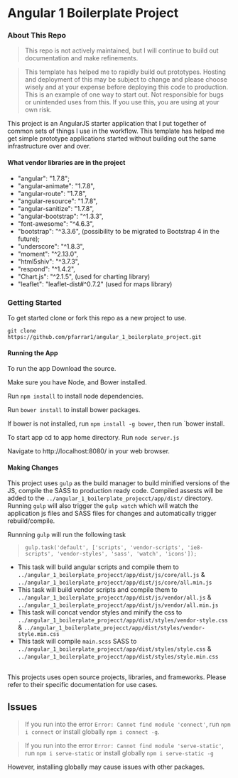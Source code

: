 # Angular 1 Boilerplate Project

### About This Repo

> This repo is not actively maintained, but I will continue to build out documentation and make refinements. 

> This template has helped me to rapidly build out prototypes. Hosting and deployment of this may be subject to change and please choose wisely and at your expense before deploying this code to production. This is an example of one way to start out. Not responsible for bugs or unintended uses from this. If you use this, you are using at your own risk.

This project is an AngularJS starter application that I put together of common sets of things I use in the workflow. This template has helped me get simple prototype applications started without building out the same infrastructure over and over. 

#### What vendor libraries are in the project

* "angular": "1.7.8";
* "angular-animate": "1.7.8",
* "angular-route": "1.7.8",
* "angular-resource": "1.7.8",
* "angular-sanitize": "1.7.8",
* "angular-bootstrap": "^1.3.3",
* "font-awesome": "^4.6.3",
* "bootstrap": "^3.3.6", (possibility to be migrated to Bootstrap 4 in the future);
* "underscore": "^1.8.3",
* "moment": "^2.13.0",
* "html5shiv": "^3.7.3",
* "respond": "^1.4.2",
* "Chart.js": "^2.1.5", (used for charting library)
* "leaflet": "leaflet-dist#^0.7.2" (used for maps library)

### Getting Started

To get started clone or fork this repo as a new project to use. 

`git clone https://github.com/pfarrar1/angular_1_boilerplate_project.git`

#### Running the App

To run the app 
Download the source. 

Make sure you have Node, and Bower installed. 

Run `npm install` to install node dependencies.

Run `bower install` to install bower packages. 

If bower is not installed, run `npm install -g bower`, then run `bower install.

To start app cd to app home directory. 
Run `node server.js`

Navigate to http://localhost:8080/ in your web browser.

#### Making Changes

This project uses `gulp` as the build manager to build minified versions of the JS, compile the SASS to production ready code. Compiled assests will be added to the `../angular_1_boilerplate_projecct/app/dist/` directory. Running `gulp` will also trigger the `gulp watch` which will watch the application js files and SASS files for changes and automatically trigger rebuild/compile.

Runnning `gulp` will run the following task 

> `gulp.task('default', ['scripts', 'vendor-scripts', 'ie8-scripts', 'vendor-styles', 'sass', 'watch', 'icons']);`

* This task will build angular scripts and compile them to `../angular_1_boilerplate_projecct/app/dist/js/core/all.js` & `../angular_1_boilerplate_projecct/app/dist/js/core/all.min.js`
* This task will build vendor scripts and compile them to `../angular_1_boilerplate_projecct/app/dist/js/vendor/all.js` & `../angular_1_boilerplate_projecct/app/dist/js/vendor/all.min.js`
* This task will concat vendor styles and minify the css to `../angular_1_boilerplate_projecct/app/dist/styles/vendor-style.css` & `../angular_1_boilerplate_projecct/app/dist/styles/vendor-style.min.css`
* This task will compile `main.scss` SASS to `../angular_1_boilerplate_projecct/app/dist/styles/style.css` & `../angular_1_boilerplate_projecct/app/dist/styles/style.min.css`

##
This projects uses open source projects, libraries, and frameworks. Please refer to their specific documentation for use cases. 

## Issues
> If you run into the error `Error: Cannot find module 'connect'`, run `npm i connect` or install globally `npm i connect -g`. 

> If you run into the error `Error: Cannot find module 'serve-static'`, run `npm i serve-static` or install globally `npm i serve-static -g`

However, installing globally may cause issues with other packages. 

